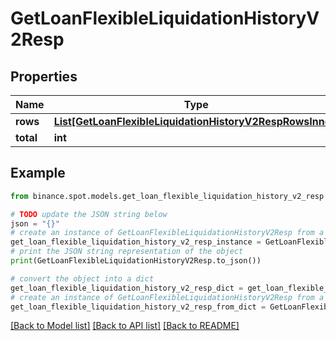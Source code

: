 # GetLoanFlexibleLiquidationHistoryV2Resp


## Properties

Name | Type | Description | Notes
------------ | ------------- | ------------- | -------------
**rows** | [**List[GetLoanFlexibleLiquidationHistoryV2RespRowsInner]**](GetLoanFlexibleLiquidationHistoryV2RespRowsInner.md) |  | [optional] 
**total** | **int** |  | [optional] 

## Example

```python
from binance.spot.models.get_loan_flexible_liquidation_history_v2_resp import GetLoanFlexibleLiquidationHistoryV2Resp

# TODO update the JSON string below
json = "{}"
# create an instance of GetLoanFlexibleLiquidationHistoryV2Resp from a JSON string
get_loan_flexible_liquidation_history_v2_resp_instance = GetLoanFlexibleLiquidationHistoryV2Resp.from_json(json)
# print the JSON string representation of the object
print(GetLoanFlexibleLiquidationHistoryV2Resp.to_json())

# convert the object into a dict
get_loan_flexible_liquidation_history_v2_resp_dict = get_loan_flexible_liquidation_history_v2_resp_instance.to_dict()
# create an instance of GetLoanFlexibleLiquidationHistoryV2Resp from a dict
get_loan_flexible_liquidation_history_v2_resp_from_dict = GetLoanFlexibleLiquidationHistoryV2Resp.from_dict(get_loan_flexible_liquidation_history_v2_resp_dict)
```
[[Back to Model list]](../README.md#documentation-for-models) [[Back to API list]](../README.md#documentation-for-api-endpoints) [[Back to README]](../README.md)


